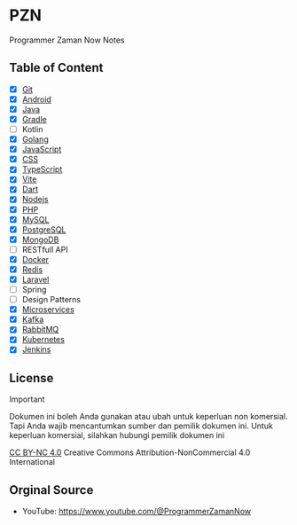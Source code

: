 # PZN

Programmer Zaman Now Notes

## Table of Content

- [x] [Git](Git)
- [x] [Android](Android)
- [x] [Java](Java)
- [x] [Gradle](Gradle)
- [ ] Kotlin
- [x] [Golang](Golang)
- [x] [JavaScript](JavaScript)
- [x] [CSS](CSS)
- [x] [TypeScript](TypeScript)
- [x] [Vite](Vite)
- [x] [Dart](Dart)
- [x] [Nodejs](Nodejs)
- [x] [PHP](PHP)
- [x] [MySQL](MySQL)
- [x] [PostgreSQL](PostgreSQL)
- [x] [MongoDB](MongoDB)
- [ ] RESTfull API
- [x] [Docker](Docker)
- [x] [Redis](Redis)
- [x] [Laravel](Laravel)
- [ ] Spring
- [ ] Design Patterns
- [x] [Microservices](Microservices)
- [x] [Kafka](Kafka)
- [x] [RabbitMQ](RabbitMQ)
- [x] [Kubernetes](Kubernetes)
- [x] [Jenkins](Jenkins)

## License

> [!IMPORTANT]
> Dokumen ini boleh Anda gunakan atau ubah untuk keperluan non komersial.
> Tapi Anda wajib mencantumkan sumber dan pemilik dokumen ini.
> Untuk keperluan komersial, silahkan hubungi pemilik dokumen ini

[CC BY-NC 4.0](LICENSE) Creative Commons Attribution-NonCommercial 4.0 International

## Orginal Source

- YouTube: <https://www.youtube.com/@ProgrammerZamanNow>
